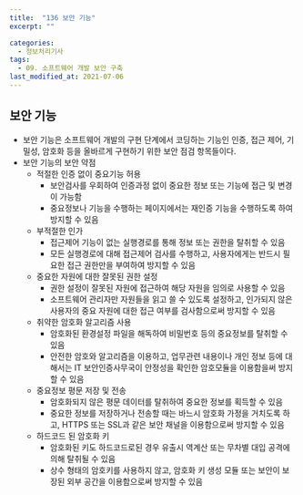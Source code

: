 ```yaml
---
title:  "136 보안 기능"
excerpt: ""

categories:
  - 정보처리기사
tags:
  - 09. 소프트웨어 개발 보안 구축
last_modified_at: 2021-07-06
---
```






## 보안 기능

+ 보안 기능은 소프트웨어 개발의 구현 단계에서 코딩하는 기능인 인증, 접근 제어, 기밀성, 암호화 등을 올바르게 구현하기 위한 보안 점검 항목들이다.
+ 보안 기능의 보안 약점
  + 적절한 인증 없이 중요기능 허용
    + 보안검사를 우회하여 인증과정 없이 중요한 정보 또는 기능에 접근 및 변경이 가능함
    + 중요정보나 기능을 수행하는 페이지에서는 재인증 기능을 수행하도록 하여 방지할 수 있음
  + 부적절한 인가
    + 접근제어 기능이 없는 실행경로를 통해 정보 또는 권한을 탈취할 수 있음
    + 모든 실행경로에 대해 접근제어 검사를 수행하고, 사용자에게는 반드시 필요한 접근 권한만을 부여하여 방지할 수 있음
  + 중요한 자원에 대한 잘못된 권한 설정
    + 권한 설정이 잘못된 자원에 접근하여 해당 자원을 임의로 사용할 수 있음
    + 소프트웨어 관리자만 자원들을 읽고 쓸 수 있도록 설정하고, 인가되지 않은 사용자의 중요 자원에 대한 접근 여부를 검사함으로써 방지할 수 있음
  + 취약한 암호화 알고리즘 사용
    + 암호화된 환경설정 파일을 해독하여 비밀번호 등의 중요정보를 탈취할 수 있음
    + 안전한 암호와 알고리즘을 이용하고, 업무관련 내용이나 개인 정보 등에 대해서는 IT 보안인증사무국이 안정성을 확인한 암호모듈을 이용함을써 방지할 수 있음
  + 중요정보 평문 저장 및 전송
    + 암호화되지 않은 평문 데이터를 탈취하여 중요한 정보를 획득할 수 있음
    + 중요한 정보를 저장하거나 전송할 때는 바느시 암호화 가정을 거치도록 하고, HTTPS 또는 SSL과 같은 보안 채널을 이용함으로써 방지할 수 있음
  + 하드코드 된 암호화 키
    + 암호화된 키도 하드코드로된 경우 유출시 역계산 또는 무차별 대입 공격에 의해 탈취될 수 있음
    + 상수 형태의 암호키를 사용하지 않고, 암호화 키 생성 모듈 또는 보안이 보장된 외부 공간을 이용함으로써 방지할 수 있음
